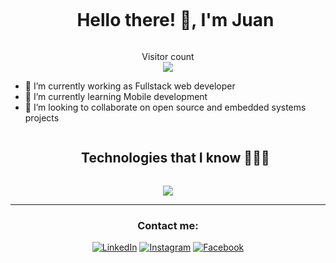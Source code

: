 <div id="user-content-toc">
  <ul align="center">
    <summary><h1 style="display: inline-block">Hello there! 👋, I'm Juan</h1></summary>
  </ul>
</div>


<p align="center"> 
  <div align="center">Visitor count</div>
  <div align="center">
    <img src="https://profile-counter.glitch.me/EscamillaJuan/count.svg"/>
  </div> 
</p>


- 🔭 I’m currently working as Fullstack web developer
- 🌱 I’m currently learning Mobile development
- 👯 I’m looking to collaborate on open source and embedded systems projects

<div id="user-content-toc">
  <ul align="center">
    <summary><h2 style="display: inline-block">Technologies that I know 👨🏻‍💻</h2></summary>
  </ul>
</div>
<!--tech stack icons-->
<p align="center">
  <a href="https://skillicons.dev">
    <img src="https://skillicons.dev/icons?i=git,c,cpp,css,express,github,html,java,js,linux,md,mongodb,sqlite,nodejs,python,react,ts,vscode,latex,matlab,raspberrypi&perline=14" />
  </a>
</p>

<div align="center">

---
### Contact me:

<a href="https://www.linkedin.com/in/juan-pedro-escamilla-gonzalez-258044218?lipi=urn%3Ali%3Apage%3Ad_flagship3_profile_view_base_contact_details%3BVIo5cuidS3erOreniwpd6w%3D%3D" target="_blank"><img src="https://img.shields.io/badge/LinkedIn-%230077B5.svg?&style=flat-square&logo=linkedin&logoColor=white" alt="LinkedIn"></a>
<a href="https://www.instagram.com/_juan_escamilla_" target="_blank"><img src="https://img.shields.io/badge/Instagram-%23E4405F.svg?&style=flat-square&logo=instagram&logoColor=white" alt="Instagram"></a>
<a href="https://www.facebook.com/87juann/" target="_blank"><img src="https://img.shields.io/badge/Facebook-%231877F2.svg?&style=flat-square&logo=facebook&logoColor=white" alt="Facebook"></a>

</div>

